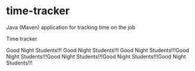 # time-tracker
Java (Maven) application for tracking time on the job

Time tracker

Good Night Students!!!
Good Night Students!!!
Good Night Students!!!Good Night Students!!!Good Night Students!!!Good Night Students!!!Good Night Students!!!
